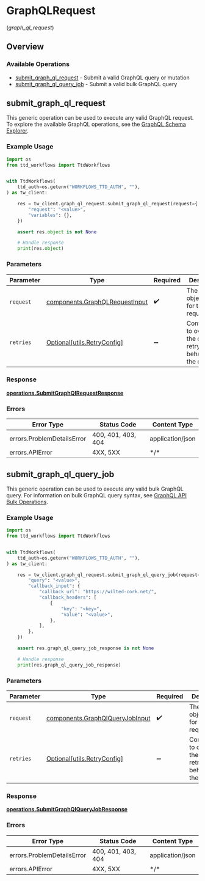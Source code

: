 # GraphQLRequest
(*graph_ql_request*)

## Overview

### Available Operations

* [submit_graph_ql_request](#submit_graph_ql_request) - Submit a valid GraphQL query or mutation
* [submit_graph_ql_query_job](#submit_graph_ql_query_job) - Submit a valid bulk GraphQL query

## submit_graph_ql_request

This generic operation can be used to execute any valid GraphQL request.
To explore the available GraphQL operations, see the [GraphQL Schema Explorer](https://partner.thetradedesk.com/v3/portal/api/graphql-schema).

### Example Usage

```python
import os
from ttd_workflows import TtdWorkflows


with TtdWorkflows(
    ttd_auth=os.getenv("WORKFLOWS_TTD_AUTH", ""),
) as tw_client:

    res = tw_client.graph_ql_request.submit_graph_ql_request(request={
        "request": "<value>",
        "variables": {},
    })

    assert res.object is not None

    # Handle response
    print(res.object)

```

### Parameters

| Parameter                                                                        | Type                                                                             | Required                                                                         | Description                                                                      |
| -------------------------------------------------------------------------------- | -------------------------------------------------------------------------------- | -------------------------------------------------------------------------------- | -------------------------------------------------------------------------------- |
| `request`                                                                        | [components.GraphQLRequestInput](../../models/components/graphqlrequestinput.md) | :heavy_check_mark:                                                               | The request object to use for the request.                                       |
| `retries`                                                                        | [Optional[utils.RetryConfig]](../../models/utils/retryconfig.md)                 | :heavy_minus_sign:                                                               | Configuration to override the default retry behavior of the client.              |

### Response

**[operations.SubmitGraphQlRequestResponse](../../models/operations/submitgraphqlrequestresponse.md)**

### Errors

| Error Type                 | Status Code                | Content Type               |
| -------------------------- | -------------------------- | -------------------------- |
| errors.ProblemDetailsError | 400, 401, 403, 404         | application/json           |
| errors.APIError            | 4XX, 5XX                   | \*/\*                      |

## submit_graph_ql_query_job

This generic operation can be used to execute any valid bulk GraphQL query.
For information on bulk GraphQL query syntax, see [GraphQL API Bulk Operations](https://partner.thetradedesk.com/v3/portal/api/doc/GqlBulkOperations).

### Example Usage

```python
import os
from ttd_workflows import TtdWorkflows


with TtdWorkflows(
    ttd_auth=os.getenv("WORKFLOWS_TTD_AUTH", ""),
) as tw_client:

    res = tw_client.graph_ql_request.submit_graph_ql_query_job(request={
        "query": "<value>",
        "callback_input": {
            "callback_url": "https://wilted-cork.net/",
            "callback_headers": [
                {
                    "key": "<key>",
                    "value": "<value>",
                },
            ],
        },
    })

    assert res.graph_ql_query_job_response is not None

    # Handle response
    print(res.graph_ql_query_job_response)

```

### Parameters

| Parameter                                                                          | Type                                                                               | Required                                                                           | Description                                                                        |
| ---------------------------------------------------------------------------------- | ---------------------------------------------------------------------------------- | ---------------------------------------------------------------------------------- | ---------------------------------------------------------------------------------- |
| `request`                                                                          | [components.GraphQlQueryJobInput](../../models/components/graphqlqueryjobinput.md) | :heavy_check_mark:                                                                 | The request object to use for the request.                                         |
| `retries`                                                                          | [Optional[utils.RetryConfig]](../../models/utils/retryconfig.md)                   | :heavy_minus_sign:                                                                 | Configuration to override the default retry behavior of the client.                |

### Response

**[operations.SubmitGraphQlQueryJobResponse](../../models/operations/submitgraphqlqueryjobresponse.md)**

### Errors

| Error Type                 | Status Code                | Content Type               |
| -------------------------- | -------------------------- | -------------------------- |
| errors.ProblemDetailsError | 400, 401, 403, 404         | application/json           |
| errors.APIError            | 4XX, 5XX                   | \*/\*                      |